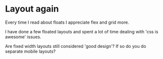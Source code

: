 # Layout again

Every time I read about floats I appreciate flex and grid more.

I have done a few floated layouts and spent a lot of time dealing with 'css is awesome' issues.

Are fixed width layouts still considered 'good design'? If so do you do separate mobile layouts?


